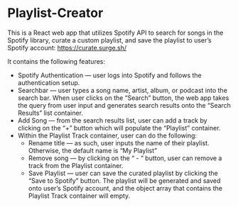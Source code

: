# Playlist-Creator

This is a React web app that utilizes Spotify API to search for songs in the Spotify library, curate a custom playlist, and save the playlist to user’s Spotify account: https://curate.surge.sh/

It contains the following features:
* Spotify Authentication — user logs into Spotify and follows the authentication setup.
* Searchbar — user types a song name, artist, album, or podcast into the search bar. When user clicks on the “Search” button, the web app takes the query from user input and generates search results onto the “Search Results” list container.
* Add Song — from the search results list, user can add a track by clicking on the “+” button which will populate the “Playlist” container.
* Within the Playlist Track container, user can do the following:
    * Rename title — as such, user inputs the name of their playlist. Otherwise, the default name is “My Playlist”
    * Remove song — by clicking on the “ - “ button, user can remove a track from the Playlist container.
    * Save Playlist  — user can save the curated playlist by clicking the “Save to Spotify” button. The playlist will be generated and saved onto user’s Spotify account, and the object array that contains the Playlist Track container will empty.
